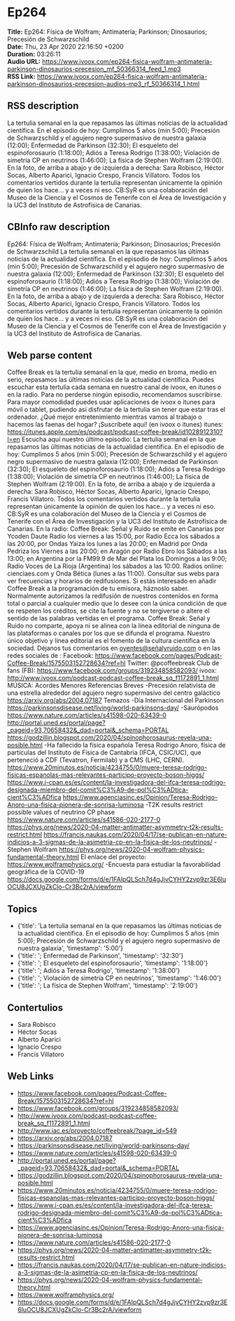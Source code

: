 # Ep264  
**Title:** Ep264: Física de Wolfram; Antimateria; Parkinson; Dinosaurios; Precesión de Schwarzschild  
**Date:** Thu, 23 Apr 2020 22:16:50 +0200  
**Duration:** 03:26:11  
**Audio URL:** https://www.ivoox.com/ep264-fisica-wolfram-antimateria-parkinson-dinosaurios-precesion_mf_50366314_feed_1.mp3  
**RSS Link:** https://www.ivoox.com/ep264-fisica-wolfram-antimateria-parkinson-dinosaurios-precesion-audios-mp3_rf_50366314_1.html  

## RSS description
La tertulia semanal en la que repasamos las últimas noticias de la actualidad científica. En el episodio de hoy: Cumplimos 5 años (min 5:00); Precesión de Schwarzschild y el agujero negro supermasivo de nuestra galaxia (12:00); Enfermedad de Parkinson (32:30); El esqueleto del espinoforosaurio (1:18:00); Adiós a Teresa Rodrigo (1:38:00); Violación de simetría CP en neutrinos (1:46:00); La física de Stephen Wolfram (2:19:00). En la foto, de arriba a abajo y de izquierda a derecha: Sara Robisco, Héctor Socas, Alberto Aparici, Ignacio Crespo, Francis Villatoro. Todos los comentarios vertidos durante la tertulia representan únicamente la opinión de quien los hace... y a veces ni eso. CB:SyR es una colaboración del Museo de la Ciencia y el Cosmos de Tenerife con el Área de Investigación y la UC3 del Instituto de Astrofísica de Canarias.

## CBInfo raw description
Ep264: Física de Wolfram; Antimateria; Parkinson; Dinosaurios; Precesión de Schwarzschild
La tertulia semanal en la que repasamos las últimas noticias de la actualidad científica. En el episodio de hoy: Cumplimos 5 años (min 5:00); Precesión de Schwarzschild y el agujero negro supermasivo de nuestra galaxia (12:00); Enfermedad de Parkinson (32:30); El esqueleto del espinoforosaurio (1:18:00); Adiós a Teresa Rodrigo (1:38:00); Violación de simetría CP en neutrinos (1:46:00); La física de Stephen Wolfram (2:19:00). En la foto, de arriba a abajo y de izquierda a derecha: Sara Robisco, Héctor Socas, Alberto Aparici, Ignacio Crespo, Francis Villatoro. Todos los comentarios vertidos durante la tertulia representan únicamente la opinión de quien los hace... y a veces ni eso. CB:SyR es una colaboración del Museo de la Ciencia y el Cosmos de Tenerife con el Área de Investigación y la UC3 del Instituto de Astrofísica de Canarias.


## Web parse content
Coffee Break es la tertulia semanal en la que, medio en broma, medio en serio, repasamos las últimas noticias de la actualidad científica. Puedes escuchar esta tertulia cada semana en nuestro canal de ivoox, en itunes o en la radio. Para no perderse ningún episodio, recomendamos suscribirse. Para mayor comodidad puedes usar aplicaciones de ivoox o itunes para móvil o tablet, pudiendo así disfrutar de la tertulia sin tener que estar tras el ordenador. ¿Qué mejor entretenimiento mientras vamos al trabajo o hacemos las faenas del hogar? ¡Suscríbete aquí! (en ivoox o itunes) itunes: https://itunes.apple.com/es/podcast/podcast-coffee-break/id1028912310?l=en Escucha aquí nuestro último episodio: La tertulia semanal en la que repasamos las últimas noticias de la actualidad científica. En el episodio de hoy: Cumplimos 5 años (min 5:00); Precesión de Schwarzschild y el agujero negro supermasivo de nuestra galaxia (12:00); Enfermedad de Parkinson (32:30); El esqueleto del espinoforosaurio (1:18:00); Adiós a Teresa Rodrigo (1:38:00); Violación de simetría CP en neutrinos (1:46:00); La física de Stephen Wolfram (2:19:00). En la foto, de arriba a abajo y de izquierda a derecha: Sara Robisco, Héctor Socas, Alberto Aparici, Ignacio Crespo, Francis Villatoro. Todos los comentarios vertidos durante la tertulia representan únicamente la opinión de quien los hace… y a veces ni eso. CB:SyR es una colaboración del Museo de la Ciencia y el Cosmos de Tenerife con el Área de Investigación y la UC3 del Instituto de Astrofísica de Canarias. En la radio: Coffee Break: Señal y Ruido se emite en Canarias por Ycoden Daute Radio los viernes a las 15:00, por Radio Ecca los sábados a las 20:00, por Ondas Yaiza los lunes a las 20:00; en Madrid por Onda Pedriza los Viernes a las 20:00; en Aragón por Radio Ebro los Sábados a las 13:00; en Argentina por la FM99.9 de Mar del Plata los Domingos a las 9:00; Radio Voces de La Rioja (Argentina) los sábados a las 10:00. Radios online: cienciaes.com y Onda Bética (lunes a las 11:00). Consultar sus webs para ver frecuencias y horarios de redifusiones. Si estás interesado en añadir Coffee Break a la programación de tu emisora, háznoslo saber. Normalmente autorizamos la redifusión de nuestros contenidos en forma total o parcial a cualquier medio que lo desee con la única condición de que se respeten los créditos, se cite la fuente y no se tergiverse o altere el sentido de las palabras vertidas en el programa. Coffee Break: Señal y Ruido no comparte, apoya ni se alinea con la línea editorial de ninguna de las plataformas o canales por los que se difunda el programa. Nuestro único objetivo y línea editorial es el fomento de la cultura científica en la sociedad. Déjanos tus comentarios en oyentes@señalyruido.com o en las redes sociales de : Facebook: https://www.facebook.com/pages/Podcast-Coffee-Break/1575503152728634?ref=hl Twitter: @pcoffeebreak Club de fans (FB): https://www.facebook.com/groups/319234858582093/ ivoox: http://www.ivoox.com/podcast-podcast-coffee-break_sq_f1172891_1.html MÚSICA: Acordes Menores Referencias Breves -Precesión relativista de una estrella alrededor del agujero negro supermasivo del centro galáctico https://arxiv.org/abs/2004.07187 Temazos -Día Internacional del Parkinson https://parkinsonsdisease.net/living/world-parkinsons-day/ -Saurópodos https://www.nature.com/articles/s41598-020-63439-0 http://portal.uned.es/portal/page?_pageid=93,70658432&_dad=portal&_schema=PORTAL https://godzillin.blogspot.com/2020/04/spinophorosaurus-revela-una-posible.html -Ha fallecido la física española Teresa Rodrigo Anoro, física de partículas del Instituto de Física de Cantabria (IFCA, CSIC/UC), que perteneció a CDF (Tevatron, Fermilab) y a CMS (LHC, CERN). https://www.20minutos.es/noticia/4234755/0/muere-teresa-rodrigo-fisicas-espanolas-mas-relevantes-participo-proyecto-boson-higgs/ https://www.i-cpan.es/es/content/la-investigadora-del-ifca-teresa-rodrigo-designada-miembro-del-comit%C3%A9-de-pol%C3%ADtica-cient%C3%ADfica https://www.agenciasinc.es/Opinion/Teresa-Rodrigo-Anoro-una-fisica-pionera-de-sonrisa-luminosa -T2K results restrict possible values of neutrino CP phase https://www.nature.com/articles/s41586-020-2177-0 https://phys.org/news/2020-04-matter-antimatter-asymmetry-t2k-results-restrict.html https://francis.naukas.com/2020/04/17/se-publican-en-nature-indicios-a-3-sigmas-de-la-asimetria-cp-en-la-fisica-de-los-neutrinos/ -Stephen Wolfram https://phys.org/news/2020-04-wolfram-physics-fundamental-theory.html El enlace del proyecto: https://www.wolframphysics.org/ -Encuesta para estudiar la favorabilidad geográfica de la COVID-19 https://docs.google.com/forms/d/e/1FAIpQLSch7d4gJjvCYHY2zvp9zr3E6luOCU8JCXUgZkClo-Cr3Bc2rA/viewform

## Topics
- {'title': 'La tertulia semanal en la que repasamos las últimas noticias de la actualidad científica. En el episodio de hoy: Cumplimos 5 años (min 5:00); Precesión de Schwarzschild y el agujero negro supermasivo de nuestra galaxia', 'timestamp': '5:00'}
- {'title': '; Enfermedad de Parkinson', 'timestamp': '32:30'}
- {'title': '; El esqueleto del espinoforosaurio', 'timestamp': '1:18:00'}
- {'title': '; Adiós a Teresa Rodrigo', 'timestamp': '1:38:00'}
- {'title': '; Violación de simetría CP en neutrinos', 'timestamp': '1:46:00'}
- {'title': '; La física de Stephen Wolfram', 'timestamp': '2:19:00'}
## Contertulios
- Sara Robisco
- Héctor Socas
- Alberto Aparici
- Ignacio Crespo
- Francis Villatoro
## Web Links
- https://www.facebook.com/pages/Podcast-Coffee-Break/1575503152728634?ref=hl
- https://www.facebook.com/groups/319234858582093/
- http://www.ivoox.com/podcast-podcast-coffee-break_sq_f1172891_1.html
- http://www.iac.es/proyecto/coffeebreak/?page_id=549
- https://arxiv.org/abs/2004.07187
- https://parkinsonsdisease.net/living/world-parkinsons-day/
- https://www.nature.com/articles/s41598-020-63439-0
- http://portal.uned.es/portal/page?_pageid=93,70658432&_dad=portal&_schema=PORTAL
- https://godzillin.blogspot.com/2020/04/spinophorosaurus-revela-una-posible.html
- https://www.20minutos.es/noticia/4234755/0/muere-teresa-rodrigo-fisicas-espanolas-mas-relevantes-participo-proyecto-boson-higgs/
- https://www.i-cpan.es/es/content/la-investigadora-del-ifca-teresa-rodrigo-designada-miembro-del-comit%C3%A9-de-pol%C3%ADtica-cient%C3%ADfica
- https://www.agenciasinc.es/Opinion/Teresa-Rodrigo-Anoro-una-fisica-pionera-de-sonrisa-luminosa
- https://www.nature.com/articles/s41586-020-2177-0
- https://phys.org/news/2020-04-matter-antimatter-asymmetry-t2k-results-restrict.html
- https://francis.naukas.com/2020/04/17/se-publican-en-nature-indicios-a-3-sigmas-de-la-asimetria-cp-en-la-fisica-de-los-neutrinos/
- https://phys.org/news/2020-04-wolfram-physics-fundamental-theory.html
- https://www.wolframphysics.org/
- https://docs.google.com/forms/d/e/1FAIpQLSch7d4gJjvCYHY2zvp9zr3E6luOCU8JCXUgZkClo-Cr3Bc2rA/viewform
